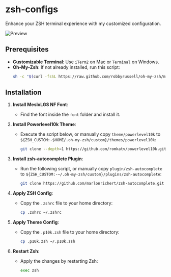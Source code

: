 # zsh-configs

Enhance your ZSH terminal experience with my customized configuration.

![Preview](https://github.com/QingqiShi/zsh-configs/assets/6232457/76ef46e1-939e-40cd-82a8-881eabe8357c)

## Prerequisites

- **Customizable Terminal**: Use `iTerm2` on Mac or `Terminal` on Windows.
- **Oh-My-Zsh**: If not already installed, run this script:
  ```bash
  sh -c "$(curl -fsSL https://raw.github.com/robbyrussell/oh-my-zsh/master/tools/install.sh)"
  ```

## Installation

1. **Install MesloLGS NF Font**:

   - Find the font inside the `font` folder and install it.

2. **Install Powerlevel10k Theme**:

   - Execute the script below, or manually copy `theme/powerlevel10k` to `${ZSH_CUSTOM:-$HOME/.oh-my-zsh/custom}/themes/powerlevel10k`:
     ```bash
     git clone --depth=1 https://github.com/romkatv/powerlevel10k.git ${ZSH_CUSTOM:-$HOME/.oh-my-zsh/custom}/themes/powerlevel10k
     ```

3. **Install zsh-autocomplete Plugin**:

   - Run the following script, or manually copy `plugin/zsh-autocomplete` to `${ZSH_CUSTOM:-~/.oh-my-zsh/custom}/plugins/zsh-autocomplete`:
     ```bash
     git clone https://github.com/marlonrichert/zsh-autocomplete.git  ${ZSH_CUSTOM:-~/.oh-my-zsh/custom}/plugins/zsh-autocomplete
     ```

4. **Apply ZSH Config**:

   - Copy the `.zshrc` file to your home directory:
     ```bash
     cp .zshrc ~/.zshrc
     ```

5. **Apply Theme Config**:

   - Copy the `.p10k.zsh` file to your home directory:
     ```bash
     cp .p10k.zsh ~/.p10k.zsh
     ```

6. **Restart Zsh**:
   - Apply the changes by restarting Zsh:
     ```bash
     exec zsh
     ```
